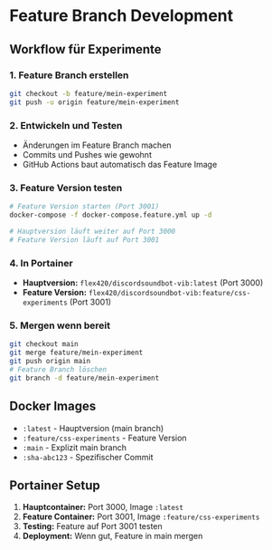 # Feature Branch Development

## Workflow für Experimente

### 1. Feature Branch erstellen
```bash
git checkout -b feature/mein-experiment
git push -u origin feature/mein-experiment
```

### 2. Entwickeln und Testen
- Änderungen im Feature Branch machen
- Commits und Pushes wie gewohnt
- GitHub Actions baut automatisch das Feature Image

### 3. Feature Version testen
```bash
# Feature Version starten (Port 3001)
docker-compose -f docker-compose.feature.yml up -d

# Hauptversion läuft weiter auf Port 3000
# Feature Version läuft auf Port 3001
```

### 4. In Portainer
- **Hauptversion:** `flex420/discordsoundbot-vib:latest` (Port 3000)
- **Feature Version:** `flex420/discordsoundbot-vib:feature/css-experiments` (Port 3001)

### 5. Mergen wenn bereit
```bash
git checkout main
git merge feature/mein-experiment
git push origin main
# Feature Branch löschen
git branch -d feature/mein-experiment
```

## Docker Images
- `:latest` - Hauptversion (main branch)
- `:feature/css-experiments` - Feature Version
- `:main` - Explizit main branch
- `:sha-abc123` - Spezifischer Commit

## Portainer Setup
1. **Hauptcontainer:** Port 3000, Image `:latest`
2. **Feature Container:** Port 3001, Image `:feature/css-experiments`
3. **Testing:** Feature auf Port 3001 testen
4. **Deployment:** Wenn gut, Feature in main mergen
